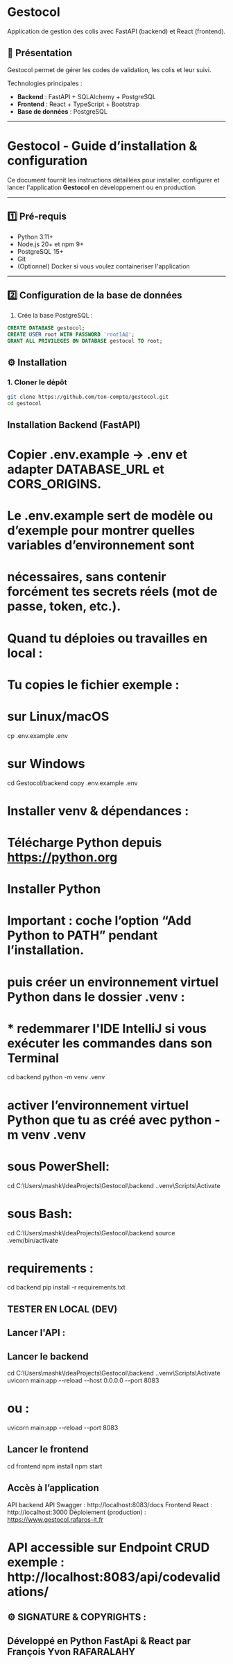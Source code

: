 # Gestocol

Application de gestion des colis avec FastAPI (backend) et React (frontend).

## 🚀 Présentation
Gestocol permet de gérer les codes de validation, les colis et leur suivi.  

Technologies principales :
- **Backend** : FastAPI + SQLAlchemy + PostgreSQL
- **Frontend** : React + TypeScript + Bootstrap
- **Base de données** : PostgreSQL

---
# Gestocol - Guide d’installation & configuration

Ce document fournit les instructions détaillées pour installer, configurer et lancer l'application **Gestocol** en développement ou en production.

---

## 1️⃣ Pré-requis

- Python 3.11+
- Node.js 20+ et npm 9+
- PostgreSQL 15+
- Git
- (Optionnel) Docker si vous voulez containeriser l'application

---

## 2️⃣ Configuration de la base de données

1. Crée la base PostgreSQL :
```sql
CREATE DATABASE gestocol;
CREATE USER root WITH PASSWORD 'root1A@';
GRANT ALL PRIVILEGES ON DATABASE gestocol TO root;
```

## ⚙️ Installation

### 1. Cloner le dépôt
```bash
git clone https://github.com/ton-compte/gestocol.git
cd gestocol
```


## ######################################
##  Installation Backend (FastAPI)    ###
## ######################################

# Copier .env.example → .env et adapter DATABASE_URL et CORS_ORIGINS.
# Le .env.example sert de modèle ou d’exemple pour montrer quelles variables d’environnement sont 
# nécessaires, sans contenir forcément tes secrets réels (mot de passe, token, etc.).
# Quand tu déploies ou travailles en local :
# Tu copies le fichier exemple :

# sur Linux/macOS
cp .env.example .env    
# sur Windows
cd Gestocol/backend
copy .env.example .env   


# Installer venv & dépendances :
# Télécharge Python depuis https://python.org
# Installer Python
# Important : coche l’option “Add Python to PATH” pendant l’installation.

# puis créer un environnement virtuel Python dans le dossier .venv :
# * redemmarer l'IDE IntelliJ si vous exécuter les commandes dans son Terminal
cd backend
python -m venv .venv

# activer l’environnement virtuel Python que tu as créé avec python -m venv .venv
# sous PowerShell: 
cd C:\Users\mashk\IdeaProjects\Gestocol\backend
.\.venv\Scripts\Activate
# sous Bash: 
cd C:\Users\mashk\IdeaProjects\Gestocol\backend
source .venv/bin/activate


# requirements :
cd backend
pip install -r requirements.txt


## ##########################
## TESTER EN LOCAL (DEV)   ##
## ##########################

## Lancer l'API :
## Lancer le backend
cd C:\Users\mashk\IdeaProjects\Gestocol\backend
.\.venv\Scripts\Activate
uvicorn main:app --reload --host 0.0.0.0 --port 8083
# ou :
uvicorn main:app --reload  --port 8083

## Lancer le frontend
cd frontend
npm install
npm start

## Accès à l’application
API backend API Swagger : http://localhost:8083/docs
Frontend React : http://localhost:3000
Déploiement (production) : https://www.gestocol.rafaros-it.fr
# API accessible sur Endpoint CRUD exemple : http://localhost:8083/api/codevalidations/




## ⚙️ SIGNATURE & COPYRIGHTS :
## Développé en Python FastApi & React par François Yvon RAFARALAHY